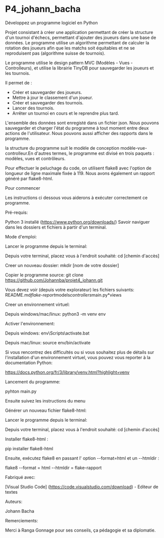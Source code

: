 # P4_johann_bacha

Développez un programme logiciel en Python

Projet consistant à créer une application permettant de créer la structure d'un tournoi d'échecs, permettant d'ajouter des joueurs dans une base de données. Le programme utilise un algorithme permettant de calculer la rotation des joueurs afin que les matchs soit équitables et ne se reproduisent pas (algorithme suisse de tournois).


Le programme utilise le design pattern MVC (Modèles - Vues - Controlleurs), et utilise la librairie TinyDB pour sauvegarder les joueurs et les tournois.

Il permet de :

- Créer et sauvegarder des joueurs.
- Mettre à jour le classement d'un joueur.
- Créer et sauvegarder des tournois.
- Lancer des tournois.
- Arrêter un tournoi en cours et le reprendre plus tard.


L'ensemble des données sont enregisté dans un fichier json.
Nous pouvons sauvegarder et charger l'état du programme à tout moment entre deux actions de l'utilisateur.
Nous pouvons aussi afficher des rapports dans le programme.

la structure du programme suit le modèle de conception modèle-vue-controlleur.En d'autres termes, le programme est divisé en trois paquets : modèles, vues et contrôleurs.

Pour effectuer le peluchage du code, on utilisent flake8 avec l'option de longueur de ligne maximale fixée à 119. Nous avons également un rapport généré par flake8-html.

Pour commencer

Les instructions ci dessous vous aiderons à exécuter correctement ce programme.

Pré-requis:

Python 3 installé (https://www.python.org/downloads/)
Savoir naviguer dans les dossiers et fichiers à partir d'un terminal.

Mode d'emploi:

Lancer le programme depuis le terminal:

Depuis votre terminal, placez vous à l'endroit souhaité:
cd [chemin d'accès]

Creer un nouveau dossier:
mkdir [nom de votre dossier]

Copier le programme source:
git clone https://github.com/Johannba/projet4_johann.git

Vous devez voir (depuis votre explorateur) les fichiers suivants: 
README.md*flake-report*models*controllers*main.py*views

Creer un environnement virtuel:

Depuis windows/mac/linux: python3 -m venv env

Activer l'environnement:

Depuis windows: env\Scripts\activate.bat

Depuis mac/linux: source env/bin/activate

Si vous rencontrez des difficultés ou si vous souhaitez plus de détails sur l'installation d'un environnement virtuel, vous pouvez vous reporter à la documentation Python:

https://docs.python.org/fr/3/library/venv.html?highlight=venv

Lancement du programme:

pyhton main.py

Ensuite suivez les instructions du menu



Générer un nouveau fichier flake8-html:

Lancer le programme depuis le terminal:

Depuis votre terminal, placez vous à l'endroit souhaité:
cd [chemin d'accès]

Installer flake8-html :

pip installer flake8-html

Ensuite, exécutez flake8 en passant l' option --format=html et un --htmldir :

flake8 --format = html --htmldir = flake-rapport


Fabriqué avec:

[Visual Studio Code] (https://code.visualstudio.com/download) - Editeur de textes

Auteurs:

Johann Bacha

Remerciements:

Merci à Ranga Gonnage pour ses conseils, ça pédagogie et sa diplomatie.